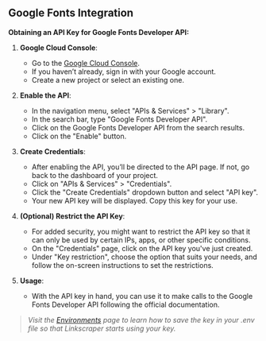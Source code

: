 ## Google Fonts Integration

**Obtaining an API Key for Google Fonts Developer API:**

1. **Google Cloud Console**:

   - Go to the [Google Cloud Console](https://console.cloud.google.com/).
   - If you haven’t already, sign in with your Google account.
   - Create a new project or select an existing one.
2. **Enable the API**:

   - In the navigation menu, select "APIs & Services" > "Library".
   - In the search bar, type "Google Fonts Developer API".
   - Click on the Google Fonts Developer API from the search results.
   - Click on the "Enable" button.
3. **Create Credentials**:

   - After enabling the API, you’ll be directed to the API page. If not, go back to the dashboard of your project.
   - Click on "APIs & Services" > "Credentials".
   - Click the "Create Credentials" dropdown button and select "API key".
   - Your new API key will be displayed. Copy this key for your use.
4. **(Optional) Restrict the API Key**:

   - For added security, you might want to restrict the API key so that it can only be used by certain IPs, apps, or other specific conditions.
   - On the "Credentials" page, click on the API key you've just created.
   - Under "Key restriction", choose the option that suits your needs, and follow the on-screen instructions to set the restrictions.
5. **Usage**:

   - With the API key in hand, you can use it to make calls to the Google Fonts Developer API following the official documentation.

> *Visit the [Environments](../../plugins/settings/env.md) page to learn how to save the key in your .env file so that Linkscraper starts using your key.*
